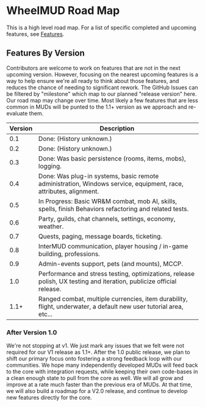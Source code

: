 # WheelMUD Road Map
This is a high level road map. For a list of specific completed and upcoming features, see [Features](Features.md).

## Features By Version
Contributors are welcome to work on features that are not in the next upcoming version.
However, focusing on the nearest upcoming features is a way to help ensure we're all ready to think about those features, and reduces the chance of needing to significant rework.
The GitHub Issues can be filtered by "milestone" which map to our planned "release version" here.
Our road map may change over time. Most likely a few features that are less common in MUDs will be punted to the 1.1+ version as we approach and re-evaluate them.

| Version | Description |
| ------- | ----------- |
| 0.1     | Done: (History unknown.) |
| 0.2     | Done: (History unknown.) |
| 0.3     | Done: Was basic persistence (rooms, items, mobs), logging. |
| 0.4     | Done: Was plug-in systems, basic remote administration, Windows service, equipment, race, attributes, alignment. |
| 0.5     | In Progress: Basic WR&M combat, mob AI, skills, spells, finish Behaviors refactoring and related tests. |
| 0.6     | Party, guilds, chat channels, settings, economy, weather. |
| 0.7     | Quests, paging, message boards, ticketing. |
| 0.8     | InterMUD communication, player housing / in-game building, professions. |
| 0.9     | Admin-events support, pets (and mounts), MCCP. |
| 1.0     | Performance and stress testing, optimizations, release polish, UX testing and iteration, publicize official release. |
| 1.1+    | Ranged combat, multiple currencies, item durability, flight, underwater, a default new user tutorial area, etc... |

### After Version 1.0
We're not stopping at v1. We just mark any issues that we felt were not required for our V1 release as 1.1+.
After the 1.0 public release, we plan to shift our primary focus onto fostering a strong feedback loop with our communities.
We hope many independently developed MUDs will feed back to the core with integration requests, while keeping their own code-bases in a clean enough state to pull from the core as well.
We will all grow and improve at a rate much faster than the previous era of MUDs.
At that time, we will also build a roadmap for a V2.0 release, and continue to develop new features directly for the core.
